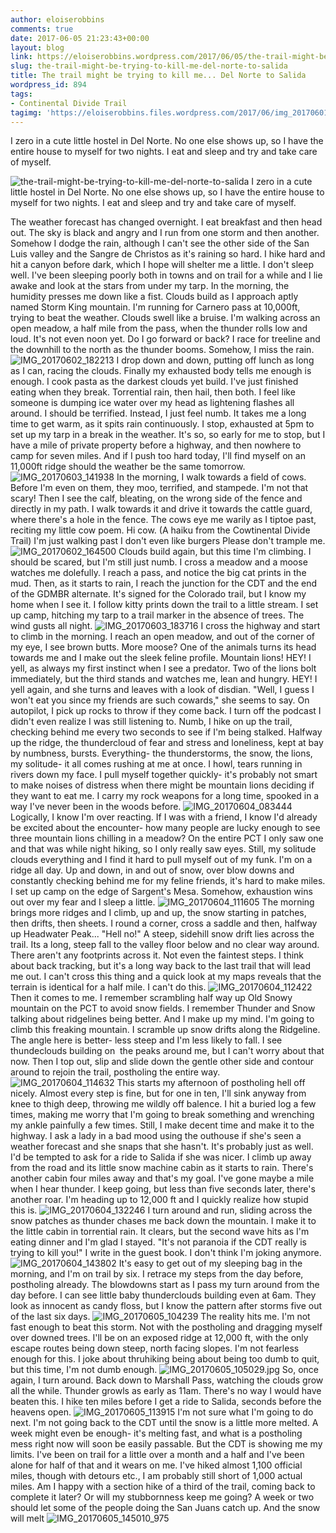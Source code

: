 ```yaml
---
author: eloiserobbins
comments: true
date: 2017-06-05 21:23:43+00:00
layout: blog
link: https://eloiserobbins.wordpress.com/2017/06/05/the-trail-might-be-trying-to-kill-me-del-norte-to-salida/
slug: the-trail-might-be-trying-to-kill-me-del-norte-to-salida
title: The trail might be trying to kill me... Del Norte to Salida
wordpress_id: 894
tags:
- Continental Divide Trail
tagimg: 'https://eloiserobbins.files.wordpress.com/2017/06/img_20170601_105752.jpg'
---
```


I zero in a cute little hostel in Del Norte. No one else shows up, so I have the entire house to myself for two nights. I eat and sleep and try and take care of myself.


![the-trail-might-be-trying-to-kill-me-del-norte-to-salida](https://eloiserobbins.files.wordpress.com/2017/06/img_20170601_105752.jpg)
I zero in a cute little hostel in Del Norte. No one else shows up, so I have the entire house to myself for two nights. I eat and sleep and try and take care of myself.

The weather forecast has changed overnight. I eat breakfast and then head out. The sky is black and angry and I run from one storm and then another. Somehow I dodge the rain, although I can't see the other side of the San Luis valley and the Sangre de Christos as it's raining so hard. I hike hard and hit a canyon before dark, which I hope will shelter me a little.
I don't sleep well. I've been sleeping poorly both in towns and on trail for a while and I lie awake and look at the stars from under my tarp. In the morning, the humidity presses me down like a fist. Clouds build as I approach aptly named Storm King mountain. I'm running for Carnero pass at 10,000ft, trying to beat the weather. Clouds swell like a bruise.
I'm walking across an open meadow, a half mile from the pass, when the thunder rolls low and loud. It's not even noon yet. Do I go forward or back? I race for treeline and the downhill to the north as the thunder booms. Somehow, I miss the rain.
![IMG_20170602_182213](https://eloiserobbins.files.wordpress.com/2017/06/img_20170602_182213.jpg)
I drop down and down, putting off lunch as long as I can, racing the clouds. Finally my exhausted body tells me enough is enough. I cook pasta as the darkest clouds yet build. I've just finished eating when they break. Torrential rain, then hail, then both. I feel like someone is dumping ice water over my head as lightening flashes all around. I should be terrified. Instead, I just feel numb.
It takes me a long time to get warm, as it spits rain continuously. I stop, exhausted at 5pm to set up my tarp in a break in the weather. It's so, so early for me to stop, but I have a mile of private property before a highway, and then nowhere to camp for seven miles. And if I push too hard today, I'll find myself on an 11,000ft ridge should the weather be the same tomorrow.
![IMG_20170603_141938](https://eloiserobbins.files.wordpress.com/2017/06/img_20170603_141938.jpg)
In the morning, I walk towards a field of cows. Before I'm even on them, they moo, terrified, and stampede. I'm not that scary! Then I see the calf, bleating, on the wrong side of the fence and directly in my path. I walk towards it and drive it towards the cattle guard, where there's a hole in the fence. The cows eye me warily as I tiptoe past, reciting my little cow poem.
Hi cow. (A haiku from the Cowtinental Divide Trail)
I'm just walking past
I don't even like burgers
Please don't trample me.
![IMG_20170602_164500](https://eloiserobbins.files.wordpress.com/2017/06/img_20170602_164500.jpg)
Clouds build again, but this time I'm climbing. I should be scared, but I'm still just numb. I cross a meadow and a moose watches me dolefully. I reach a pass, and notice the big cat prints in the mud. Then, as it starts to rain, I reach the junction for the CDT and the end of the GDMBR alternate. It's signed for the Colorado trail, but I know my home when I see it.
I follow kitty prints down the trail to a little stream. I set up camp, hitching my tarp to a trail marker in the absence of trees. The wind gusts all night.
![IMG_20170603_183716](https://eloiserobbins.files.wordpress.com/2017/06/img_20170603_183716.jpg)
I cross the highway and start to climb in the morning. I reach an open meadow, and out of the corner of my eye, I see brown butts. More moose? One of the animals turns its head towards me and I make out the sleek feline profile. Mountain lions!
HEY! I yell, as always my first instinct when I see a predator. Two of the lions bolt immediately, but the third stands and watches me, lean and hungry. HEY! I yell again, and she turns and leaves with a look of disdian. "Well, I guess I won't eat you since my friends are such cowards," she seems to say.
On autopilot, I pick up rocks to throw if they come back. I turn off the podcast I didn't even realize I was still listening to. Numb, I hike on up the trail, checking behind me every two seconds to see if I'm being stalked.
Halfway up the ridge, the thundercloud of fear and stress and loneliness, kept at bay by numbness, bursts. Everything- the thunderstorms, the snow, the lions, my solitude- it all comes rushing at me at once. I howl, tears running in rivers down my face. I pull myself together quickly- it's probably not smart to make noises of distress when there might be mountain lions deciding if they want to eat me. I carry my rock weapons for a long time, spooked in a way I've never been in the woods before.
![IMG_20170604_083444](https://eloiserobbins.files.wordpress.com/2017/06/img_20170604_083444.jpg)
Logically, I know I'm over reacting. If I was with a friend, I know I'd already be excited about the encounter- how many people are lucky enough to see three mountain lions chilling in a meadow? On the entire PCT I only saw one and that was while night hiking, so I only really saw eyes. Still, my solitude clouds everything and I find it hard to pull myself out of my funk.
I'm on a ridge all day. Up and down, in and out of snow, over blow downs and constantly checking behind me for my feline friends, it's hard to make miles. I set up camp on the edge of Sargent's Mesa. Somehow, exhaustion wins out over my fear and I sleep a little.
![IMG_20170604_111605](https://eloiserobbins.files.wordpress.com/2017/06/img_20170604_111605.jpg)
The morning brings more ridges and I climb, up and up, the snow starting in patches, then drifts, then sheets. I round a corner, cross a saddle and then, halfway up Headwater Peak... "Hell no!" A steep, sidehill snow drift lies across the trail. Its a long, steep fall to the valley floor below and no clear way around. There aren't any footprints across it. Not even the faintest steps. I think about back tracking, but it's a long way back to the last trail that will lead me out. I can't cross this thing and a quick look at my maps reveals that the terrain is identical for a half mile. I can't do this.
![IMG_20170604_112422](https://eloiserobbins.files.wordpress.com/2017/06/img_20170604_112422.jpg)
Then it comes to me. I remember scrambling half way up Old Snowy mountain on the PCT to avoid snow fields. I remember Thunder and Snow talking about ridgelines being better. And I make up my mind. I'm going to climb this freaking mountain.
I scramble up snow drifts along the Ridgeline. The angle here is better- less steep and I'm less likely to fall. I see thundeclouds building on  the peaks around me, but I can't worry about that now. Then I top out, slip and slide down the gentle other side and contour around to rejoin the trail, postholing the entire way.
![IMG_20170604_114632](https://eloiserobbins.files.wordpress.com/2017/06/img_20170604_114632.jpg)
This starts my afternoon of postholing hell off nicely. Almost every step is fine, but for one in ten, I'll sink anyway from knee to thigh deep, throwing me wildly off balence. I hit a buried log a few times, making me worry that I'm going to break something and wrenching my ankle painfully a few times. Still, I make decent time and make it to the highway. I ask a lady in a bad mood using the outhouse if she's seen a weather forecast and she snaps that she hasn't. It's probably just as well. I'd be tempted to ask for a ride to Salida if she was nicer.
I climb up away from the road and its little snow machine cabin as it starts to rain. There's another cabin four miles away and that's my goal. I've gone maybe a mile when I hear thunder. I keep going, but less than five seconds later, there's another roar. I'm heading up to 12,000 ft and I quickly realize how stupid this is.
![IMG_20170604_132246](https://eloiserobbins.files.wordpress.com/2017/06/img_20170604_132246.jpg)
I turn around and run, sliding across the snow patches as thunder chases me back down the mountain. I make it to the little cabin in torrential rain. It clears, but the second wave hits as I'm eating dinner and I'm glad I stayed. "It's not paranoia if the CDT really is trying to kill you!" I write in the guest book. I don't think I'm joking anymore.
![IMG_20170604_143802](https://eloiserobbins.files.wordpress.com/2017/06/img_20170604_143802.jpg)
It's easy to get out of my sleeping bag in the morning, and I'm on trail by six. I retrace my steps from the day before, postholing already. The blowdowns start as I pass my turn around from the day before. I can see little baby thunderclouds building even at 6am. They look as innocent as candy floss, but I know the pattern after storms five out of the last six days.
![IMG_20170605_104239](https://eloiserobbins.files.wordpress.com/2017/06/img_20170605_104239.jpg)
The reality hits me. I'm not fast enough to beat this storm. Not with the postholing and dragging myself over downed trees. I'll be on an exposed ridge at 12,000 ft, with the only escape routes being down steep, north facing slopes. I'm not fearless enough for this. I joke about thruhiking being about being too dumb to quit, but this time, I'm not dumb enough.
![IMG_20170605_105029.jpg](https://eloiserobbins.files.wordpress.com/2017/06/img_20170605_105029.jpg)
So, once again, I turn around. Back down to Marshall Pass, watching the clouds grow all the while. Thunder growls as early as 11am. There's no way I would have beaten this. I hike ten miles before I get a ride to Salida, seconds before the heavens open.
![IMG_20170605_113915](https://eloiserobbins.files.wordpress.com/2017/06/img_20170605_113915.jpg)
I'm not sure what I'm going to do next. I'm not going back to the CDT until the snow is a little more melted. A week might even be enough- it's melting fast, and what is a postholing mess right now will soon be easily passable. But the CDT is showing me my limits. I've been on trail for a little over a month and a half and I've been alone for half of that and it wears on me. I've hiked almost 1,100 official miles, though with detours etc., I am probably still short of 1,000 actual miles. Am I happy with a section hike of a third of the trail, coming back to complete it later? Or will my stubbornness keep me going? A week or two should let some of the people doing the San Juans catch up. And the snow will melt
![IMG_20170605_145010_975](https://eloiserobbins.files.wordpress.com/2017/06/img_20170605_145010_975.jpg)
